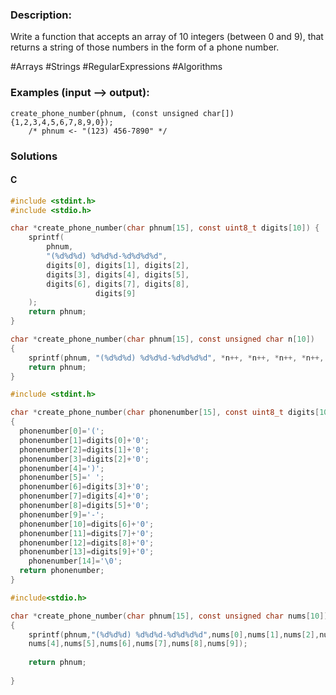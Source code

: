 ### Description:

Write a function that accepts an array of 10 integers (between 0 and 9), that returns a string of those numbers in the form of a phone number.

\#Arrays \#Strings \#RegularExpressions \#Algorithms

### Examples (input --> output):

```
create_phone_number(phnum, (const unsigned char[]){1,2,3,4,5,6,7,8,9,0});
    /* phnum <- "(123) 456-7890" */
```

### Solutions

#### C 

```C
#include <stdint.h>
#include <stdio.h>

char *create_phone_number(char phnum[15], const uint8_t digits[10]) {
    sprintf(
        phnum, 
        "(%d%d%d) %d%d%d-%d%d%d%d", 
        digits[0], digits[1], digits[2], 
        digits[3], digits[4], digits[5], 
        digits[6], digits[7], digits[8], 
                   digits[9]
    );
    return phnum;
}
```

```C
char *create_phone_number(char phnum[15], const unsigned char n[10])
{
    sprintf(phnum, "(%d%d%d) %d%d%d-%d%d%d%d", *n++, *n++, *n++, *n++, *n++, *n++, *n++, *n++, *n++, *n++);
    return phnum;
}
```

```C
#include <stdint.h>

char *create_phone_number(char phonenumber[15], const uint8_t digits[10])
{
  phonenumber[0]='(';
  phonenumber[1]=digits[0]+'0';
  phonenumber[2]=digits[1]+'0';
  phonenumber[3]=digits[2]+'0';
  phonenumber[4]=')';
  phonenumber[5]=' ';
  phonenumber[6]=digits[3]+'0';
  phonenumber[7]=digits[4]+'0';
  phonenumber[8]=digits[5]+'0';
  phonenumber[9]='-';
  phonenumber[10]=digits[6]+'0';
  phonenumber[11]=digits[7]+'0';
  phonenumber[12]=digits[8]+'0';
  phonenumber[13]=digits[9]+'0';
	phonenumber[14]='\0';
  return phonenumber;
}
```

```C
#include<stdio.h>

char *create_phone_number(char phnum[15], const unsigned char nums[10])
{
    sprintf(phnum,"(%d%d%d) %d%d%d-%d%d%d%d",nums[0],nums[1],nums[2],nums[3],
    nums[4],nums[5],nums[6],nums[7],nums[8],nums[9]);
    
    return phnum; 
     
}
```
